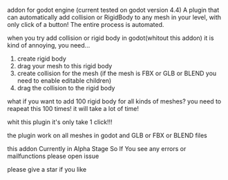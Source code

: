 addon for godot engine (current tested on godot version 4.4) 
A plugin that can automatically add collision or RigidBody to any mesh in your level,
with only click of a button! The entire process is automated. 



when you try add collision or rigid body in godot(whitout this addon) it is kind of annoying, you need...
1. create rigid body
2. drag your mesh to this rigid body
3. create collision for the mesh (if the mesh is FBX or GLB or BLEND you need to enable editable children)
4. drag the collision to the rigid body


what if you want to add 100 rigid body for all kinds of meshes? you need to reapeat this 100 times!
it will take a lot of time!


whit this plugin it's only take 1 click!!!



the plugin work on all meshes in godot and  GLB or FBX or BLEND files


this addon Currently in Alpha Stage So If You see any errors or mailfunctions please open issue

please give a star if you like

